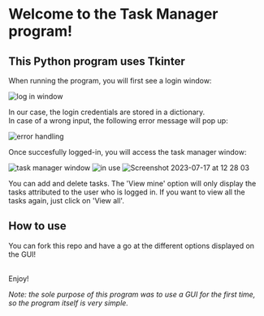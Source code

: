 # Welcome to the Task Manager program!
## This Python program uses Tkinter

When running the program, you will first see a login window:

![log in window](https://github.com/Marion34-dev/task-manager/assets/125993993/624f502c-2f1c-4e1d-8af4-912baffbc8f8)

In our case, the login credentials are stored in a dictionary. <br> 
In case of a wrong input, the following error message will pop up:

![error handling](https://github.com/Marion34-dev/task-manager/assets/125993993/c71f89a1-91a5-4447-9e9e-28401983eba0)

Once succesfully logged-in, you will access the task manager window:

![task manager window](https://github.com/Marion34-dev/task-manager/assets/125993993/f77c0692-8385-4d1e-a5d7-a1b9dd969fae)
![in use](https://github.com/Marion34-dev/task-manager/assets/125993993/f9ca7477-69ff-4f8d-b7b7-1833b2d54714)
![Screenshot 2023-07-17 at 12 28 03](https://github.com/Marion34-dev/task-manager/assets/125993993/9152207c-aba0-4543-b06a-51446d41d178)

You can add and delete tasks. The 'View mine' option will only display the tasks attributed to the user who is logged in. If you want to view all the tasks again, just click on 'View all'. <br> 

## How to use
You can fork this repo and have a go at the different options displayed on the GUI!

<br>
Enjoy! 

<em> Note: the sole purpose of this program was to use a GUI for the first time, so the program itself is very simple.
